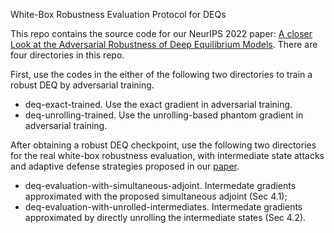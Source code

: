 White-Box Robustness Evaluation Protocol for DEQs

This repo contains the source code for our NeurIPS 2022 paper: [A closer Look at the Adversarial Robustness of Deep Equilibrium Models](https://openreview.net/forum?id=_WHs1ruFKTD). There are four directories in this repo. 

First, use the codes in the either of the following two directories to train a robust DEQ by adversarial training.

- deq-exact-trained.     Use the exact gradient in adversarial training.
- deq-unrolling-trained. Use the unrolling-based phantom gradient in adversarial training.

After obtaining a robust DEQ checkpoint, use the following two directories for the real white-box robustness evaluation, with intermediate state attacks and adaptive defense strategies proposed in our [paper](https://openreview.net/forum?id=_WHs1ruFKTD).

- deq-evaluation-with-simultaneous-adjoint.   Intermedate gradients approximated with the proposed simultaneous adjoint (Sec 4.1);
- deq-evaluation-with-unrolled-intermediates. Intermedate gradients approximated by directly unrolling the intermediate states (Sec 4.2).